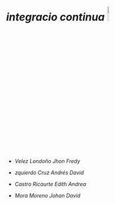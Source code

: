 #  *integracio continua* <img width="10%" height="10%" src="https://campusvirtual.poligran.edu.co/img/logopoli_w.png">

* *Velez Londoño Jhon Fredy*

* *zquierdo Cruz Andrés David*

* *Castro Ricaurte Edith Andrea*

* *Mora Moreno Johan David*

